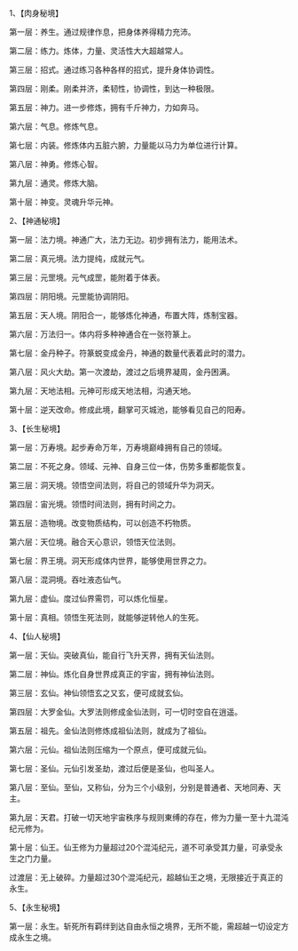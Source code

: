1、【肉身秘境】

第一层：养生。通过规律作息，把身体养得精力充沛。

第二层：练力。炼体，力量、灵活性大大超越常人。

第三层：招式。通过练习各种各样的招式，提升身体协调性。

第四层：刚柔。刚柔并济，柔韧性，协调性，到达一种极限。

第五层：神力。进一步修炼，拥有千斤神力，力如奔马。

第六层：气息。修炼气息。

第七层：内装。修炼体内五脏六腑，力量能以马力为单位进行计算。

第八层：神勇。修炼心智。

第九层：通灵。修炼大脑。

第十层：神变。灵魂升华元神。

2、【神通秘境】

第一层：法力境。神通广大，法力无边。初步拥有法力，能用法术。

第二层：真元境。法力提纯，成就元气。

第三层：元罡境。元气成罡，能附着于体表。

第四层：阴阳境。元罡能协调阴阳。

第五层：天人境。阴阳合一，能够炼化神通，布置大阵，炼制宝器。

第六层：万法归一。体内将多种神通合在一张符篆上。

第七层：金丹种子。符篆蜕变成金丹，神通的数量代表着此时的潜力。

第八层：风火大劫。第一次渡劫，渡过之后境界凝周，金丹困满。

第九层：天地法相。元神可形成天地法相，沟通天地。

第十层：逆天改命。修成此境，翻掌可灭城池，能够看见自己的阳寿。

3、【长生秘境】

第一层：万寿境。起步寿命万年，万寿境巅峰拥有自己的领域。

第二层：不死之身。领域、元神、自身三位一体，伤势多重都能恢复。

第三层：洞天境。领悟空间法则，将自己的领域升华为洞天。

第四层：宙光境。领悟时间法则，拥有时间之力。

第五层：造物境。改变物质结构，可以创造不朽物质。

第六层：天位境。融合天心意识，领悟天位法则。

第七层：界王境。洞天形成体内世界，能够使用世界之力。

第八层：混洞境。吞吐液态仙气。

第九层：虚仙。度过仙界需罚，可以炼化恒星。

第十层：真相。领悟生死法则，就能够逆转他人的生死。

4、【仙人秘境】

第一层：天仙。突破真仙，能自行飞升天界，拥有天仙法则。

第二层：神仙。炼化自身世界成真正的宇宙，拥有神仙法则。

第三层：玄仙。神仙领悟玄之又玄，便可成就玄仙。

第四层：大罗金仙。大罗法则修成金仙法则，可一切时空自在逍遥。

第五层：祖先。金仙法则修炼成祖仙法则，就成为了祖仙。

第六层：元仙。祖仙法则压缩为一个原点，便可成就元仙。

第七层：圣仙。元仙引发圣劫，渡过后便是圣仙，也叫圣人。

第八层：至仙。至仙，又称仙，分为三个小级别，分别是普通者、天地同寿、天主。

第九层：天君。打破一切天地宇宙秩序与规则東缚的存在，修为力量一至十九混沌纪元修为。

第十层：仙王。仙王修为力量超过20个混沌纪元，道不可承受其力量，可承受永生之门力量。

过渡层：无上破碎。力量超过30个混沌纪元，超越仙王之境，无限接近于真正的永生。

5、【永生秘境】

第一层：永生。斩死所有羁绊到达自由永恒之境界，无所不能，需超越一切设定方成永生之境。

